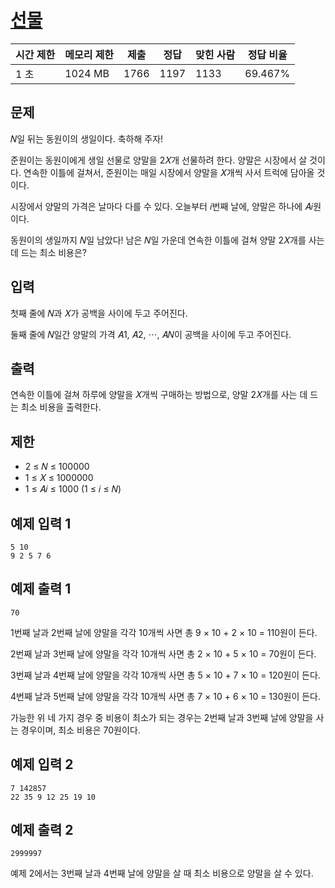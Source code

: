 # [선물](https://www.acmicpc.net/problem/28281)

| 시간 제한 | 메모리 제한 | 제출 | 정답 | 맞힌 사람 | 정답 비율 |
| --- | --- | --- | --- | --- | --- |
| 1 초 | 1024 MB | 1766 | 1197 | 1133 | 69.467% |

## 문제

𝑁일 뒤는 동원이의 생일이다. 축하해 주자!

준원이는 동원이에게 생일 선물로 양말을 2𝑋개 선물하려 한다. 양말은 시장에서 살 것이다. 연속한 이틀에 걸쳐서, 준원이는 매일 시장에서 양말을 𝑋개씩 사서 트럭에 담아올 것이다.

시장에서 양말의 가격은 날마다 다를 수 있다. 오늘부터 𝑖번째 날에, 양말은 하나에 𝐴𝑖원이다.

동원이의 생일까지 𝑁일 남았다! 남은 𝑁일 가운데 연속한 이틀에 걸쳐 양말 2𝑋개를 사는 데 드는 최소 비용은?

## 입력

첫째 줄에 𝑁과 𝑋가 공백을 사이에 두고 주어진다.

둘째 줄에 𝑁일간 양말의 가격 𝐴1, 𝐴2, ⋯, 𝐴𝑁이 공백을 사이에 두고 주어진다.

## 출력

연속한 이틀에 걸쳐 하루에 양말을 𝑋개씩 구매하는 방법으로, 양말 2𝑋개를 사는 데 드는 최소 비용을 출력한다.

## 제한

- 2 ≤ 𝑁 ≤ 100000
- 1 ≤ 𝑋 ≤ 1000000
- 1 ≤ 𝐴𝑖 ≤ 1000 (1 ≤ 𝑖 ≤ 𝑁)

## 예제 입력 1

```
5 10
9 2 5 7 6

```

## 예제 출력 1

```
70

```

1번째 날과 2번째 날에 양말을 각각 10개씩 사면 총 9 × 10 + 2 × 10 = 110원이 든다.

2번째 날과 3번째 날에 양말을 각각 10개씩 사면 총 2 × 10 + 5 × 10 = 70원이 든다.

3번째 날과 4번째 날에 양말을 각각 10개씩 사면 총 5 × 10 + 7 × 10 = 120원이 든다.

4번째 날과 5번째 날에 양말을 각각 10개씩 사면 총 7 × 10 + 6 × 10 = 130원이 든다.

가능한 위 네 가지 경우 중 비용이 최소가 되는 경우는 2번째 날과 3번째 날에 양말을 사는 경우이며, 최소 비용은 70원이다.

## 예제 입력 2

```
7 142857
22 35 9 12 25 19 10

```

## 예제 출력 2

```
2999997

```

예제 2에서는 3번째 날과 4번째 날에 양말을 살 때 최소 비용으로 양말을 살 수 있다.
